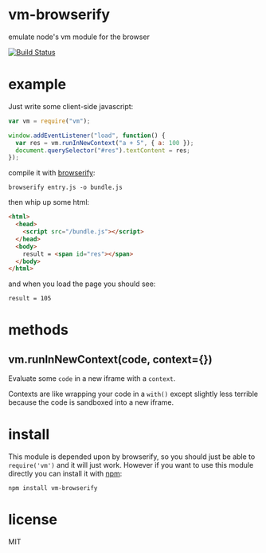 # vm-browserify

emulate node's vm module for the browser

[![Build Status](https://travis-ci.org/browserify/vm-browserify.svg?branch=master)](https://travis-ci.org/browserify/vm-browserify)

# example

Just write some client-side javascript:

```js
var vm = require("vm");

window.addEventListener("load", function() {
  var res = vm.runInNewContext("a + 5", { a: 100 });
  document.querySelector("#res").textContent = res;
});
```

compile it with [browserify](http://github.com/substack/node-browserify):

```
browserify entry.js -o bundle.js
```

then whip up some html:

```html
<html>
  <head>
    <script src="/bundle.js"></script>
  </head>
  <body>
    result = <span id="res"></span>
  </body>
</html>
```

and when you load the page you should see:

```
result = 105
```

# methods

## vm.runInNewContext(code, context={})

Evaluate some `code` in a new iframe with a `context`.

Contexts are like wrapping your code in a `with()` except slightly less terrible
because the code is sandboxed into a new iframe.

# install

This module is depended upon by browserify, so you should just be able to
`require('vm')` and it will just work. However if you want to use this module
directly you can install it with [npm](http://npmjs.org):

```
npm install vm-browserify
```

# license

MIT
